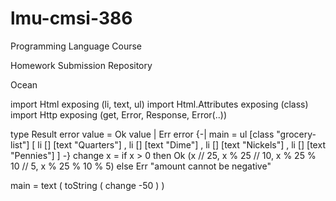 # lmu-cmsi-386
Programming Language Course

Homework Submission Repository

Ocean


import Html exposing (li, text, ul)
import Html.Attributes exposing (class)
import Http exposing (get, Error, Response, Error(..))

type Result error value = Ok value | Err error
{-|
main =
  ul [class "grocery-list"]
    [ li [] [text "Quarters"]
    , li [] [text "Dime"]
    , li [] [text "Nickels"]
    , li [] [text "Pennies"]
    ]
-}
change x =
  if x > 0 then Ok (x // 25, x % 25 // 10, x % 25 % 10 // 5, x % 25 % 10 % 5)
  else
    Err "amount cannot be negative"

main =
  text (
    toString
      ( change -50
      )
  )
